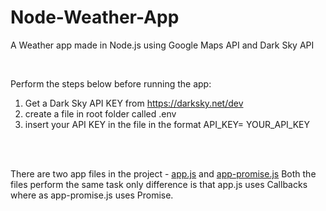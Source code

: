 # Node-Weather-App
A Weather app made in Node.js using Google Maps API and Dark Sky API

<br/>

Perform the steps below before running the app:

1. Get a Dark Sky API KEY from <a>https://darksky.net/dev</a>
2. create a file in root folder called .env
3. insert your API KEY in the file in the format API_KEY= YOUR_API_KEY

<br/>
<br/>

There are two app files in the project - [app.js](app.js) and [app-promise.js](app-promise.js)
Both the files perform the same task only difference is that app.js uses Callbacks where as app-promise.js uses Promise.

